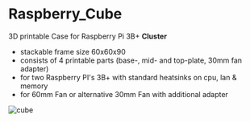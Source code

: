 # Raspberry_Cube
3D printable Case for Raspberry Pi 3B+ **Cluster** 

- stackable frame size 60x60x90
- consists of 4 printable parts (base-, mid- and top-plate, 30mm fan adapter)
- for two Raspberry PI's 3B+ with standard heatsinks on cpu, lan & memory
- for 60mm Fan or alternative 30mm Fan with additional adapter


<img heigth="600" src="../master/pics/pic5.png" alt="cube"/>
